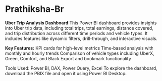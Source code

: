 # Prathiksha-Br
**Uber Trip Analysis Dashboard**
This Power BI dashboard provides insights into Uber trip data, including total trips, total earnings, distance covered, and trip distribution across different time periods and vehicle types. It includes features like dynamic filters, drill-through, and interactive visuals.

**Key Features:**
KPI cards for high-level metrics
Time-based analysis with monthly and hourly trends
Comparison of vehicle types including UberX, Green, Comfort, and Black
Export and bookmark functionality

Tools Used:
Power BI, DAX, Power Query, Excel
To explore the dashboard, download the PBIX file and open it using Power BI Desktop.
